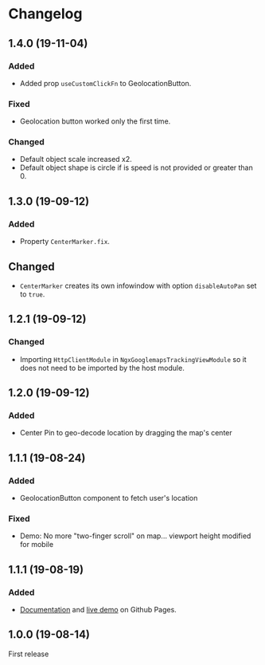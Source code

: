 # Changelog

## 1.4.0 (19-11-04)
### Added
* Added prop `useCustomClickFn` to GeolocationButton.

### Fixed
* Geolocation button worked only the first time.

### Changed
* Default object scale increased x2.
* Default object shape is circle if is speed is not provided or greater than 0.

## 1.3.0 (19-09-12)
### Added
* Property `CenterMarker.fix`.

## Changed
* `CenterMarker` creates its own infowindow with option `disableAutoPan` set to `true`.

## 1.2.1 (19-09-12)
### Changed
* Importing `HttpClientModule` in `NgxGooglemapsTrackingViewModule` so it does not need to be imported by the host module.

## 1.2.0 (19-09-12)
### Added
* Center Pin to geo-decode location by dragging the map's center

## 1.1.1 (19-08-24)
### Added
* GeolocationButton component to fetch user's location

### Fixed
* Demo: No more "two-finger scroll" on map... viewport height modified for mobile

## 1.1.1 (19-08-19)
### Added
* [Documentation](https://raschidjfr.github.io/ngx-googlemaps-tracking-view/reference) and [live demo](https://raschidjfr.github.io/ngx-googlemaps-tracking-view/) on Github Pages.

## 1.0.0 (19-08-14)
First release
